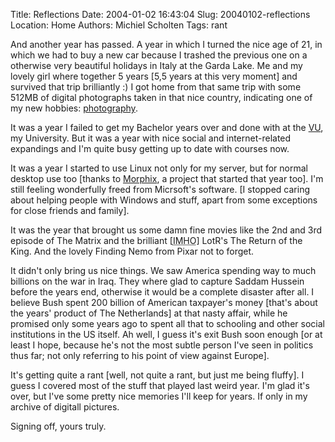 Title: Reflections
Date: 2004-01-02 16:43:04
Slug: 20040102-reflections
Location: Home
Authors: Michiel Scholten
Tags: rant

<p>And another year has passed. A year in which I turned the nice age of 21, in which we had to buy a new car because I trashed the previous one on a otherwise very beautiful holidays in Italy at the Garda Lake. Me and my lovely girl where together 5 years [5,5 years at this very moment] and survived that trip brilliantly :) I got home from that same trip with some 512MB of digital photographs taken in that nice country, indicating one of my new hobbies: <a href="http://www.cs.vu.nl/~mbscholt/photo.php">photography</a>.</p>

<p>It was a year I failed to get my Bachelor years over and done with at the <a href="http://www.cs.vu.nl/">VU</a>, my University. But it was a year with nice social and internet-related expandings and I'm quite busy getting up to date with courses now.</p>

<p>It was a year I started to use Linux not only for my server, but for normal desktop use too [thanks to <a href="http://www.morphix.org/">Morphix</a>, a project that started that year too]. I'm still feeling wonderfully freed from Micrsoft's software. [I stopped caring about helping people with Windows and stuff, apart from some exceptions for close friends and family].</p>

<p>It was the year that brought us some damn fine movies like the 2nd and 3rd episode of The Matrix and the brilliant [<acronym title="in my [not so] humble opinion">IMHO</acronym>] LotR's The Return of the King. And the lovely Finding Nemo from Pixar not to forget.</p>

<p>It didn't only bring us nice things. We saw America spending way to much billions on the war in Iraq. They where glad to capture Saddam Hussein before the years end, otherwise it would be a complete disaster after all. I believe Bush spent 200 billion of American taxpayer's money [that's about the years' product of The Netherlands] at that nasty affair, while he promised only some years ago to spent all that to schooling and other social institutions in the US itself. Ah well, I guess it's exit Bush soon enough [or at least I hope, because he's not the most subtle person I've seen in politics thus far; not only referring to his point of view against Europe].</p>

<p>It's getting quite a rant [well, not quite a rant, but just me being fluffy]. I guess I covered most of the stuff that played last weird year. I'm glad it's over, but I've some pretty nice memories I'll keep for years. If only in my archive of digitall pictures.</p>
<p>Signing off, yours truly.</p>